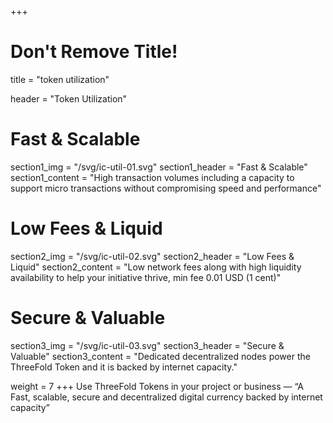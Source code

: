 +++
# Don't Remove Title!
title = "token utilization"

header = "Token Utilization"

# Fast & Scalable
section1_img = "/svg/ic-util-01.svg"
section1_header = "Fast & Scalable"
section1_content = "High transaction volumes including a capacity to support micro transactions without compromising speed and performance"

# Low Fees & Liquid
section2_img = "/svg/ic-util-02.svg"
section2_header = "Low Fees & Liquid"
section2_content = "Low network fees along with high liquidity availability to help your initiative thrive, min fee 0.01 USD (1 cent)"

# Secure & Valuable
section3_img = "/svg/ic-util-03.svg"
section3_header = "Secure & Valuable"
section3_content = "Dedicated decentralized nodes power the ThreeFold Token and it is backed by internet capacity."

weight = 7
+++
Use ThreeFold Tokens in your project or business — “A Fast, scalable, secure and decentralized digital currency backed by internet capacity”
